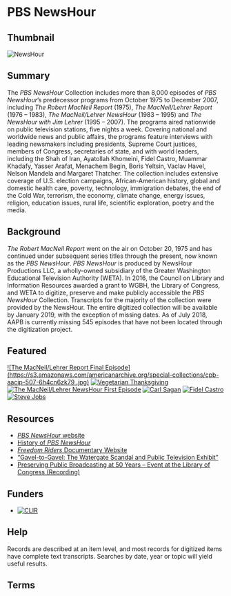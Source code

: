 # PBS NewsHour

## Thumbnail

![NewsHour](https://s3.amazonaws.com/americanarchive.org/special-collections/NewsHour.jpg "NewsHour")

## Summary

The *PBS NewsHour* Collection includes more than 8,000 episodes of *PBS NewsHour*’s predecessor programs from October 1975 to December 2007, including *The Robert MacNeil Report* (1975), *The MacNeil/Lehrer Report* (1976 – 1983), *The MacNeil/Lehrer NewsHour* (1983 – 1995) and *The NewsHour with Jim Lehrer* (1995 – 2007). The programs aired nationwide on public television stations, five nights a week. Covering national and worldwide news and public affairs, the programs feature interviews with leading newsmakers including presidents, Supreme Court justices, members of Congress, secretaries of state, and with world leaders, including the Shah of Iran, Ayatollah Khomeini, Fidel Castro, Muammar Khadafy, Yasser Arafat, Menachem Begin, Boris Yeltsin, Vaclav Havel, Nelson Mandela and Margaret Thatcher. The collection includes extensive coverage of U.S. election campaigns, African-American history, global and domestic health care, poverty, technology, immigration debates, the end of the Cold War, terrorism, the economy, climate change, energy issues, religion, education issues, rural life, scientific exploration, poetry and the media.

## Background

*The Robert MacNeil Report* went on the air on October 20, 1975 and has continued under subsequent series titles through the present, now known as the *PBS NewsHour*. *PBS NewsHour* is produced by NewsHour Productions LLC, a wholly-owned subsidiary of the Greater Washington Educational Television Authority (WETA). In 2016, the Council on Library and Information Resources awarded a grant to WGBH, the Library of Congress, and WETA to digitize, preserve and make publicly accessible the *PBS NewsHour* Collection. Transcripts for the majority of the collection were provided by the NewsHour. The entire digitized collection will be available by January 2019, with the exception of missing dates. As of July 2018, AAPB is currently missing 545 episodes that have not been located through the digitization project.

## Featured

[![The MacNeil/Lehrer Report Final Episode](https://s3.amazonaws.com/americanarchive.org/special-collections/cpb-aacip-507-6h4cn6zk79 .jpg)](/catalog/cpb-aacip_507-6h4cn6zk79)
[![Vegetarian Thanksgiving](https://s3.amazonaws.com/americanarchive.org/special-collections/cpb-aacip-507-v40js9j21w.jpg)](/catalog/cpb-aacip_507-v40js9j21w)
[![The MacNeil/Lehrer NewsHour First Episode](https://s3.amazonaws.com/americanarchive.org/special-collections/cpb-aacip-507-kp7tm72q9m.jpg)](/catalog/cpb-aacip_507-kp7tm72q9m)
[![Carl Sagan](https://s3.amazonaws.com/americanarchive.org/special-collections/cpb-aacip-507-5m6251g61q.jpg)](/catalog/cpb-aacip_507-5m6251g61q)
[![Fidel Castro](https://s3.amazonaws.com/americanarchive.org/special-collections/cpb-aacip-507-348gf0nd1k.jpg)](/catalog/cpb-aacip_507-348gf0nd1k)
[![Steve Jobs](https://s3.amazonaws.com/americanarchive.org/special-collections/cpb-aacip_507-7m03x8471d.jpg)](/catalog/cpb-aacip_507-7m03x8471d)

## Resources

- [*PBS NewsHour* website](https://www.pbs.org/newshour/)
- [History of *PBS NewsHour*](https://www.pbs.org/newshour/about/history)
- [<em>Freedom Riders</em> Documentary Website](http://www.pbs.org/wgbh/americanexperience/films/freedomriders/) 
- [“Gavel-to-Gavel: The Watergate Scandal and Public Television Exhibit”](http://americanarchive.org/exhibits/watergate)
- [Preserving Public Broadcasting at 50 Years – Event at the Library of Congress (Recording)](https://www.youtube.com/watch?v=cHsceZqsH2M&t=)

## Funders

- [![CLIR](https://s3.amazonaws.com/americanarchive.org/org-logos/clir_logo.png "CLIR Logo")](https://www.clir.org/)

## Help

Records are described at an item level, and most records for digitized items have complete text transcripts. Searches by date, year or topic will yield useful results. 

## Terms

